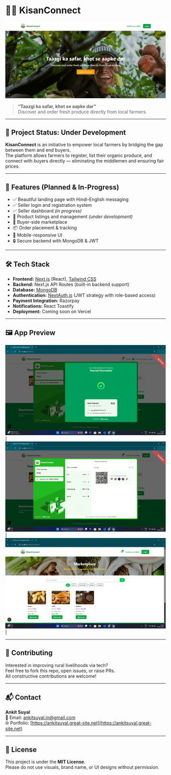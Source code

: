 # 🧑‍🌾 KisanConnect

![KisanConnect Banner](/public/banner.png)

> **“Taazgi ka safar, khet se aapke dar”**  
> Discover and order fresh produce directly from local farmers.

---

## 🚧 Project Status: **Under Development**

**KisanConnect** is an initiative to empower local farmers by bridging the gap between them and end buyers.  
The platform allows farmers to register, list their organic produce, and connect with buyers directly — eliminating the middlemen and ensuring fair prices.

---

## 🌟 Features (Planned & In-Progress)

- ✅ Beautiful landing page with Hindi-English messaging  
- ✅ Seller login and registration system  
- ✅ Seller dashboard *(in progress)*  
- 🛒 Product listings and management *(under development)*  
- 📍 Buyer-side marketplace  
- 📦 Order placement & tracking  
- 📱 Mobile-responsive UI  
- 🔒 Secure backend with MongoDB & JWT

---

## 🛠️ Tech Stack

- **Frontend:** [Next.js](https://nextjs.org/) (React), [Tailwind CSS](https://tailwindcss.com/)
- **Backend:** Next.js API Routes (built-in backend support)
- **Database:** [MongoDB](https://www.mongodb.com/)
- **Authentication:** [NextAuth.js](https://next-auth.js.org/) (JWT strategy with role-based access)
- **Payment Integration:** Razorpay
- **Notifications:** React Toastify
- **Deployment:** Coming soon on Vercel

---

## 🖼️ App Preview


 ![](/public/Screenshot1.png) | ![](/public/Screenshot2.png) | ![](/public/Screenshot3.png) |

---

## 🤝 Contributing

Interested in improving rural livelihoods via tech?  
Feel free to fork this repo, open issues, or raise PRs.  
All constructive contributions are welcome!

---

## 📬 Contact

**Ankit Suyal**  
📧 Email: [ankitsuyal.in@gmail.com](mailto:ankitsuyal.in@gmail.com)  
🌐 Portfolio: [https://ankitsuyal.great-site.net](https://ankitsuyal.great-site.net)

---

## 📌 License

This project is under the **MIT License**.  
Please do not use visuals, brand name, or UI designs without permission.
